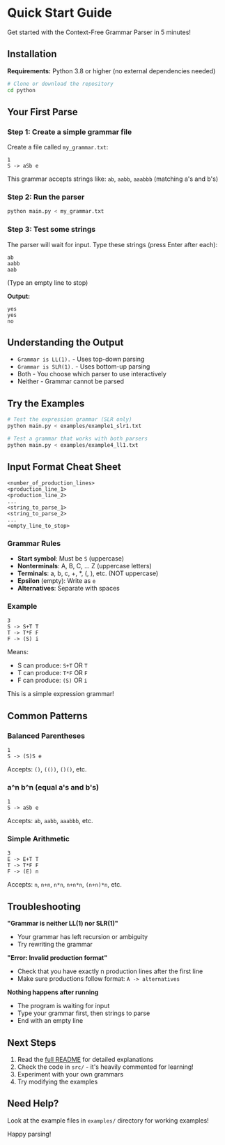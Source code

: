 # Quick Start Guide

Get started with the Context-Free Grammar Parser in 5 minutes!

## Installation

**Requirements:** Python 3.8 or higher (no external dependencies needed)

```bash
# Clone or download the repository
cd python
```

## Your First Parse

### Step 1: Create a simple grammar file

Create a file called `my_grammar.txt`:

```
1
S -> aSb e
```

This grammar accepts strings like: `ab`, `aabb`, `aaabbb` (matching a's and b's)

### Step 2: Run the parser

```bash
python main.py < my_grammar.txt
```

### Step 3: Test some strings

The parser will wait for input. Type these strings (press Enter after each):

```
ab
aabb
aab

```

(Type an empty line to stop)

**Output:**
```
yes
yes
no
```

## Understanding the Output

- `Grammar is LL(1).` - Uses top-down parsing
- `Grammar is SLR(1).` - Uses bottom-up parsing
- Both - You choose which parser to use interactively
- Neither - Grammar cannot be parsed

## Try the Examples

```bash
# Test the expression grammar (SLR only)
python main.py < examples/example1_slr1.txt

# Test a grammar that works with both parsers
python main.py < examples/example4_ll1.txt
```

## Input Format Cheat Sheet

```
<number_of_production_lines>
<production_line_1>
<production_line_2>
...
<string_to_parse_1>
<string_to_parse_2>
...
<empty_line_to_stop>
```

### Grammar Rules

- **Start symbol**: Must be `S` (uppercase)
- **Nonterminals**: A, B, C, ... Z (uppercase letters)
- **Terminals**: a, b, c, +, *, (, ), etc. (NOT uppercase)
- **Epsilon** (empty): Write as `e`
- **Alternatives**: Separate with spaces

### Example

```
3
S -> S+T T
T -> T*F F
F -> (S) i
```

Means:
- S can produce: `S+T` OR `T`
- T can produce: `T*F` OR `F`
- F can produce: `(S)` OR `i`

This is a simple expression grammar!

## Common Patterns

### Balanced Parentheses
```
1
S -> (S)S e
```
Accepts: `()`, `(())`, `()()`, etc.

### a^n b^n (equal a's and b's)
```
1
S -> aSb e
```
Accepts: `ab`, `aabb`, `aaabbb`, etc.

### Simple Arithmetic
```
3
E -> E+T T
T -> T*F F
F -> (E) n
```
Accepts: `n`, `n+n`, `n*n`, `n+n*n`, `(n+n)*n`, etc.

## Troubleshooting

**"Grammar is neither LL(1) nor SLR(1)"**
- Your grammar has left recursion or ambiguity
- Try rewriting the grammar

**"Error: Invalid production format"**
- Check that you have exactly n production lines after the first line
- Make sure productions follow format: `A -> alternatives`

**Nothing happens after running**
- The program is waiting for input
- Type your grammar first, then strings to parse
- End with an empty line

## Next Steps

1. Read the [full README](README.md) for detailed explanations
2. Check the code in `src/` - it's heavily commented for learning!
3. Experiment with your own grammars
4. Try modifying the examples

## Need Help?

Look at the example files in `examples/` directory for working examples!

Happy parsing!
